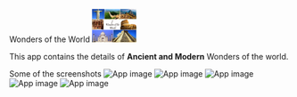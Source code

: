 Wonders of the World
<img alt="Logo" src="app/src/main/res/drawable/hi.jpg" width="80">

This app contains the details of <b>Ancient and Modern</b> Wonders of the world.

Some of the screenshots
<img alt="App image" src="screenshots/11.jpg" width="250">
<img alt="App image" src="screenshots/12.jpg" width="250">
<img alt="App image" src="screenshots/13.jpg" width="250">
<img alt="App image" src="screenshots/14.jpg" width="250">
<img alt="App image" src="screenshots/15.jpg" width="250">
